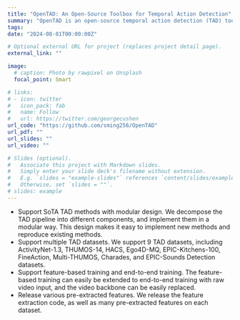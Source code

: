 ```yaml
---
title: "OpenTAD: An Open-Source Toolbox for Temporal Action Detection"
summary: "OpenTAD is an open-source temporal action detection (TAD) toolbox based on PyTorch developed for fostering reproducible open research."
tags:
date: "2024-08-01T00:00:00Z"

# Optional external URL for project (replaces project detail page).
external_link: ""

image:
  # caption: Photo by rawpixel on Unsplash
  focal_point: Smart

# links:
# - icon: twitter
#   icon_pack: fab
#   name: Follow
#   url: https://twitter.com/georgecushen
url_code: "https://github.com/sming256/OpenTAD"
url_pdf: ""
url_slides: ""
url_video: ""

# Slides (optional).
#   Associate this project with Markdown slides.
#   Simply enter your slide deck's filename without extension.
#   E.g. `slides = "example-slides"` references `content/slides/example-slides.md`.
#   Otherwise, set `slides = ""`.
# slides: example
---
```


- Support SoTA TAD methods with modular design. We decompose the TAD pipeline into different components, and implement them in a modular way. This design makes it easy to implement new methods and reproduce existing methods.
- Support multiple TAD datasets. We support 9 TAD datasets, including ActivityNet-1.3, THUMOS-14, HACS, Ego4D-MQ, EPIC-Kitchens-100, FineAction, Multi-THUMOS, Charades, and EPIC-Sounds Detection datasets.
- Support feature-based training and end-to-end training. The feature-based training can easily be extended to end-to-end training with raw video input, and the video backbone can be easily replaced.
- Release various pre-extracted features. We release the feature extraction code, as well as many pre-extracted features on each dataset.